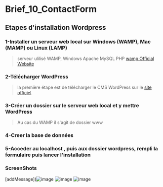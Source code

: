 # Brief_10_ContactForm
## Etapes d'installation Wordpress
### 1-Installer un serveur web local sur Windows (WAMP), Mac (MAMP) ou Linux (LAMP)
> serveur ulilisé WAMP, Windows Apache MySQL PHP [wamp Official Website](https://www.wampserver.com/)
### 2-Télécharger WordPress
> la première étape est de télécharger le CMS WordPress sur le [site officiel](https://wordpress.org).
### 3-Créer un dossier sur le serveur web local et y mettre WordPress
> Au cas du WAMP il s'agit de dossier www
### 4-Creer la base de données
### 5-Acceder au localhost , puis aux dossier wordpress, rempli la formulaire puis lancer l'installation
### ScreenShots
[addMessage](![image](https://user-images.githubusercontent.com/61430707/170795155-1b8b518a-2a63-4fae-a1f6-80e44a28f17a.png)
![image](https://user-images.githubusercontent.com/61430707/170795296-f72ce3cb-ae7a-4936-8b6c-677b9fcf8b7b.png)
![image](https://user-images.githubusercontent.com/61430707/170795496-3aa7d229-0e29-4905-b83e-674c5aa8dc56.png)


